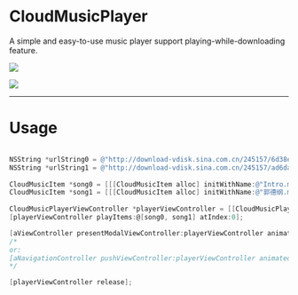 CloudMusicPlayer
================

A simple and easy-to-use music player support playing-while-downloading feature.


[![](http://service.t.sina.com.cn/widget/qmd/1656360925/02781ba4/4.png)](http://weibo.com/smcz)

![](http://download-vdisk.sina.com.cn/245157/0d1eda76a3264deb368ccdd1d6bace7ad8aa7c28?ssig=RO36T%2BKauJ&Expires=9999999999&KID=sae,l30zoo1wmz&fn=1.png)

-----
Usage
=====

```objective-c

NSString *urlString0 = @"http://download-vdisk.sina.com.cn/245157/6d38ee69b79c155d2b448bf750d404615786fe33?ssig=JTdEuvjutu&Expires=9999999999&KID=sae,l30zoo1wmz&fn=Intro.mp3";
NSString *urlString1 = @"http://download-vdisk.sina.com.cn/245157/ad6dab14d778777b068d8506fe392cea72a535ec?ssig=TXHVGxE4vX&Expires=9999999999&KID=sae,l30zoo1wmz&fn=%E9%83%AD%E5%BE%B7%E7%BA%B2+%E4%BA%8E%E8%B0%A6.mp3";
    
CloudMusicItem *song0 = [[[CloudMusicItem alloc] initWithName:@"Intro.mp3" url:[NSURL URLWithString:urlString0] cacheKey:[NSString stringWithFormat:@"%lu", (unsigned long)[urlString0 hash]]] autorelease];
CloudMusicItem *song1 = [[[CloudMusicItem alloc] initWithName:@"郭德纲.mp3" url:[NSURL URLWithString:urlString1] cacheKey:[NSString stringWithFormat:@"%lu", (unsigned long)[urlString1 hash]]] autorelease];
    
CloudMusicPlayerViewController *playerViewController = [[CloudMusicPlayerViewController alloc] initWithNibName:@"CloudMusicPlayerViewController" bundle:nil];
[playerViewController playItems:@[song0, song1] atIndex:0];

[aViewController presentModalViewController:playerViewController animated:YES];
/*
or:
[aNavigationController pushViewController:playerViewController animated:YES];
*/

[playerViewController release];
    
```



